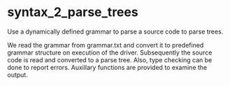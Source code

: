 # syntax_2_parse_trees
Use a dynamically defined grammar to parse a source code to parse trees.

We read the grammar from grammar.txt and convert it to predefined grammar structure on execution of the driver. Subsequently the source code is read and converted to a parse tree. Also, type checking can be done to report errors. Auxillary functions are provided to examine the output.
